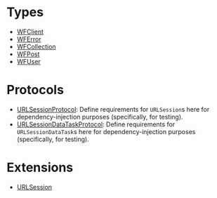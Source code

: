 # Types

  - [WFClient](/WFClient)
  - [WFError](/WFError)
  - [WFCollection](/WFCollection)
  - [WFPost](/WFPost)
  - [WFUser](/WFUser)

# Protocols

  - [URLSessionProtocol](/URLSessionProtocol):
    Define requirements for `URLSession`s here for dependency-injection purposes (specifically, for testing).
  - [URLSessionDataTaskProtocol](/URLSessionDataTaskProtocol):
    Define requirements for `URLSessionDataTask`s here for dependency-injection purposes (specifically, for testing).

# Extensions

  - [URLSession](/URLSession)
